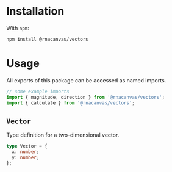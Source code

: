 # Installation

With `npm`:

```
npm install @rnacanvas/vectors
```

# Usage

All exports of this package can be accessed as named imports.

```javascript
// some example imports
import { magnitude, direction } from '@rnacanvas/vectors';
import { calculate } from '@rnacanvas/vectors';
```

## `Vector`

Type definition for a two-dimensional vector.

```typescript
type Vector = {
  x: number;
  y: number;
};
```
